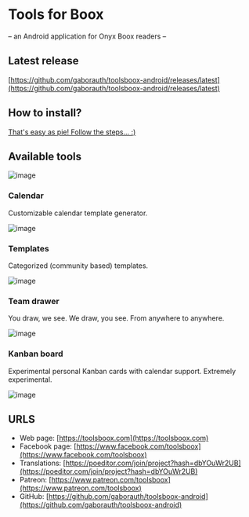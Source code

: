 # Tools for Boox

– an Android application for Onyx Boox readers –

## Latest release

[https://github.com/gaborauth/toolsboox-android/releases/latest](https://github.com/gaborauth/toolsboox-android/releases/latest)

## How to install?

[That's easy as pie! Follow the steps... :)](https://gaborauth.github.io/toolsboox-android/INSTALL.html)

## Available tools

![image](https://user-images.githubusercontent.com/16724720/195287594-ae43d5be-73f7-43a7-aa69-faa826889a15.png)

### Calendar

Customizable calendar template generator.

![image](https://user-images.githubusercontent.com/16724720/195287157-421d4dd0-0459-42d6-a57e-4b0098d75f24.png)

### Templates

Categorized (community based) templates.

![image](https://user-images.githubusercontent.com/16724720/195696626-53d0c603-ee0d-4391-898f-fa95a48037eb.png)

### Team drawer

You draw, we see. We draw, you see. From anywhere to anywhere.

![image](https://user-images.githubusercontent.com/16724720/195288600-14d10269-c980-4bce-92be-d97314eb7b08.png)

### Kanban board

Experimental personal Kanban cards with calendar support. Extremely experimental.

![image](https://user-images.githubusercontent.com/16724720/195289872-834565a0-835f-4cf9-8ee8-d7a30c21bf6a.png)

## URLS

* Web page: [https://toolsboox.com](https://toolsboox.com)
* Facebook page: [https://www.facebook.com/toolsboox](https://www.facebook.com/toolsboox)
* Translations: [https://poeditor.com/join/project?hash=dbYOuWr2UB](https://poeditor.com/join/project?hash=dbYOuWr2UB)
* Patreon: [https://www.patreon.com/toolsboox](https://www.patreon.com/toolsboox)
* GitHub: [https://github.com/gaborauth/toolsboox-android](https://github.com/gaborauth/toolsboox-android)
